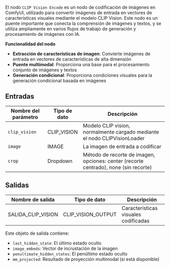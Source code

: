 El nodo `CLIP Vision Encode` es un nodo de codificación de imágenes en ComfyUI, utilizado para convertir imágenes de entrada en vectores de características visuales mediante el modelo CLIP Vision. Este nodo es un puente importante que conecta la comprensión de imágenes y textos, y se utiliza ampliamente en varios flujos de trabajo de generación y procesamiento de imágenes con IA.

**Funcionalidad del nodo**

- **Extracción de características de imagen**: Convierte imágenes de entrada en vectores de características de alta dimensión
- **Puente multimodal**: Proporciona una base para el procesamiento conjunto de imágenes y textos
- **Generación condicional**: Proporciona condiciones visuales para la generación condicional basada en imágenes

## Entradas

| Nombre del parámetro | Tipo de dato   | Descripción                                                      |
| -------------------- | -------------  | --------------------------------------------------------------- |
| `clip_vision`        | CLIP_VISION    | Modelo CLIP vision, normalmente cargado mediante el nodo CLIPVisionLoader |
| `image`              | IMAGE          | La imagen de entrada a codificar                                 |
| `crop`               | Dropdown       | Método de recorte de imagen, opciones: center (recorte centrado), none (sin recorte) |

## Salidas

| Nombre de salida     | Tipo de dato         | Descripción                |
| -------------------- | ------------------- | -------------------------- |
| SALIDA_CLIP_VISION   | CLIP_VISION_OUTPUT  | Características visuales codificadas    |

Este objeto de salida contiene:

- `last_hidden_state`: El último estado oculto
- `image_embeds`: Vector de incrustación de la imagen
- `penultimate_hidden_states`: El penúltimo estado oculto
- `mm_projected`: Resultado de proyección multimodal (si está disponible)
